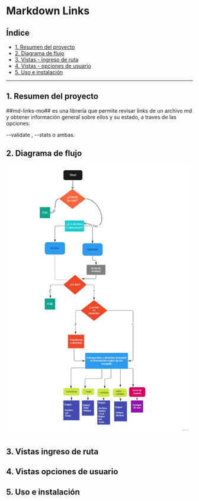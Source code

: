 # Markdown Links

## Índice


* [1. Resumen del proyecto](#1-resumen-del-proyecto)
* [2. Diagrama de flujo](#2-diagrama-de-flujo3)
* [3. Vistas - ingreso de ruta](#3-vistas-ingreso-de-ruta)
* [4. Vistas - opciones de usuario](#4-vistas-opciones-de-usuario)
* [5. Uso e instalación](#5-uso-e-instalación)

***

## 1. Resumen del proyecto

##md-links-mo## es una librería que permite revisar links de un archivo md y obtener información general sobre ellos y su estado, a traves de las opciones:

--validate , --stats o ambas.

## 2. Diagrama de flujo
<img src='./imgReadme/diagrama.jpg'>

## 3. Vistas ingreso de ruta

## 4. Vistas opciones de usuario

## 5. Uso e instalación
 
